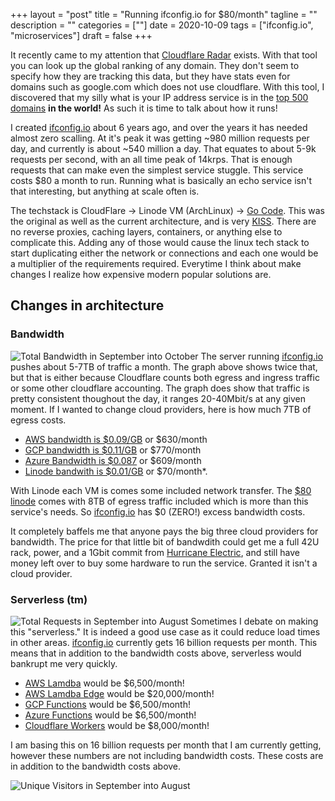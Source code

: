 +++
layout = "post"
title = "Running ifconfig.io for $80/month"
tagline = ""
description = ""
categories = [""]
date = 2020-10-09
tags = ["ifconfig.io", "microservices"]
draft = false
+++

It recently came to my attention that [Cloudflare Radar][7] exists. With that tool you can look up the global ranking of any domain. They don't seem to specify how they are tracking this data, but they have stats even for domains such as google.com which does not use cloudflare. With this tool, I discovered that my silly what is your IP address service is in the [top 500 domains][6] **in the world!** As such it is time to talk about how it runs!

I created [ifconfig.io][0] about 6 years ago, and over the years it has needed almost zero scalling. At it's peak it was getting ~980 million requests per day, and currently is about ~540 million a day. That equates to about 5-9k requests per second, with an all time peak of 14krps. That is enough requests that can make even the simplest service stuggle. This service costs $80 a month to run. Running what is basically an echo service isn't that interesting, but anything at scale often is.

The techstack is CloudFlare -> Linode VM (ArchLinux) -> [Go Code][1]. This was the original as well as the current architecture, and is very [KISS][8]. There are no reverse proxies, caching layers, containers, or anything else to complicate this. Adding any of those would cause the linux tech stack to start duplicating either the network or connections and each one would be a multiplier of the requirements required. Everytime I think about make changes I realize how expensive modern popular solutions are.


## Changes in architecture 

### Bandwidth ###
![Total Bandwidth in September into October][3]
The server running [ifconfig.io][0] pushes about 5-7TB of traffic a month. The graph above shows twice that, but that is either because Cloudflare counts both egress and ingress traffic or some other cloudflare accounting. The graph does show that traffic is pretty consistent thoughout the day, it ranges 20-40Mbit/s at any given moment. If I wanted to change cloud providers, here is how much 7TB of egress costs.

* [AWS bandwidth is $0.09/GB][awsec2pricing] or $630/month
* [GCP bandwidth is $0.11/GB][gcpnetpricing] or $770/month
* [Azure Bandwidth is $0.087][azurenetpricing] or $609/month
* [Linode bandwith is $0.01/GB][linodetransferquota] or $70/month*. 


With Linode each VM is comes some included network transfer. The [$80 linode][linodepricing] comes with 8TB of egress traffic included which is more than this service's needs. So [ifconfig.io][0] has $0 (ZERO!) excess bandwidth costs.

It completely baffels me that anyone pays the big three cloud providers for bandwidth. The price for that little bit of bandwdith could get me a full 42U rack, power, and a 1Gbit commit from [Hurricane Electric][hecolo], and still have money left over to buy some hardware to run the service. Granted it isn't a cloud provider.


### Serverless (tm) ###
![Total Requests in September into August][2]
Sometimes I debate on making this "serverless." It is indeed a good use case as it could reduce load times in other areas. [ifconfig.io][0] currently gets 16 billion requests per month. This means that in addition to the bandwidth costs above, serverless would bankrupt me very quickly.

* [AWS Lamdba][awslamdbapricing] would be $6,500/month!
* [AWS Lamdba Edge][awslamdbapricing] would be $20,000/month!
* [GCP Functions][gcpfunctionpricing] would be $6,500/month!
* [Azure Functions][azurefunctionpricing] would be $6,500/month!
* [Cloudflare Workers][cfworkerpricing] would be $8,000/month!

I am basing this on 16 billion requests per month that I am currently getting, however these numbers are not including bandwidth costs. These costs are in addition to the bandwidth costs above.


![Unique Visitors in September into August][4]




[0]: https://ifconfig.io
[1]: https://github.com/georgyo/ifconfig.io
[2]: TotalRequestsSept.png
[3]: BandwidthSept.png
[4]: UniqueVisitorsSept.png
[6]: https://radar.cloudflare.com/domain/ifconfig.io
[7]: https://radar.cloudflare.com/
[8]: https://en.wikipedia.org/wiki/KISS_principle

[awsec2pricing]: https://aws.amazon.com/ec2/pricing/on-demand/
[linodepricing]: https://www.linode.com/pricing/
[linodetransferquota]: https://www.linode.com/docs/platform/billing-and-support/network-transfer-quota/
[gcpnetpricing]: https://cloud.google.com/vpc/network-pricing
[azurenetpricing]: https://azure.microsoft.com/en-us/pricing/details/bandwidth/
[hecolo]: https://he.net/colocation.html

[awslamdbapricing]: https://aws.amazon.com/lambda/pricing/
[gcpfunctionpricing]: https://cloud.google.com/functions/pricing
[cfworkerpricing]: https://workers.cloudflare.com/
[azurefunctionpricing]: https://azure.microsoft.com/en-us/pricing/details/functions/